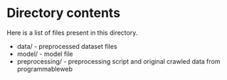 # Directory contents

Here is a list of files present in this directory.

- data/ - preprocessed dataset files
- model/ - model file
- preprocessing/ - preprocessing script and original crawled data from programmableweb
